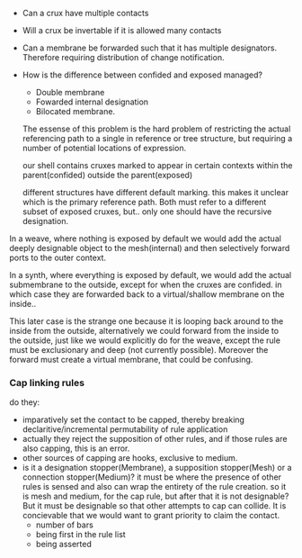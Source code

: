 - Can a crux have multiple contacts
- Will a crux be invertable if it is allowed many contacts
- Can a membrane be forwarded such that it has multiple designators. Therefore requiring distribution of change notification. 
- How is the difference between confided and exposed managed? 
	- Double membrane
	- Fowarded internal designation
	- Bilocated membrane.
	
	The essense of this problem is the hard problem of restricting the actual referencing path to a single in reference or tree structure, but requiring a number of potential locations of expression.

	our shell contains cruxes marked to appear in certain contexts
		within the parent(confided)
		outside the parent(exposed)

	different structures have different default marking. this makes it unclear which is the primary reference path. Both must refer to a different subset of exposed cruxes, but.. only one should have the recursive designation. 

In a weave, where nothing is exposed by default we would add the actual deeply designable object to the mesh(internal) and then selectively forward ports to the outer context. 

In a synth, where everything is exposed by default, we would add the actual submembrane to the outside, except for when the cruxes are confided. in which case they are forwarded back to a virtual/shallow membrane on the inside.. 

This later case is the strange one because it is looping back around to the inside from the outside, alternatively we could forward from the inside to the outside, just like we would explicitly do for the weave, except the rule must be exclusionary and deep (not currently possible). Moreover the forward must create a virtual membrane, that could be confusing.


### Cap linking rules
do they:
- imparatively set the contact to be capped, thereby breaking declaritive/incremental permutability of rule application
- actually they reject the supposition of other rules, and if those rules are also capping, this is an error. 
- other sources of capping are hooks, exclusive to medium.
- is it a designation stopper(Membrane), a supposition stopper(Mesh) or a connection stopper(Medium)?
	it must be where the presence of other rules is sensed and also can wrap the entirety of the rule creation. so it is mesh and medium, for the cap rule, but after that it is not designable? But it must be designable so that other attempts to cap can collide. 
It is concievable that we would want to grant priority to claim the contact.
	- number of bars
	- being first in the rule list
	- being asserted
	
 
